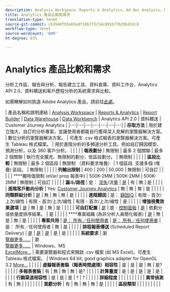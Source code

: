 ```yaml
---
description: Analysis Workspace、Reports & Analytics、Ad Hoc Analysis、Report Builder、Data Warehouse 和 Data Workbench 的系統要求與比較。
title: Analytics 產品比較和需求
translation-type: tm+mt
source-git-commit: cb3948f03e65edf18b7f3c54c891b77629b41dc0
workflow-type: tm+mt
source-wordcount: '609'
ht-degree: 83%

---
```



# Analytics 產品比較和需求

分析工作區、報告與分析、報告建立工具、資料倉庫、資料工作台、Analytics API 2.0、資料饋送和客戶歷程分析的系統需求與比較。

如需瞭解如何挑選 Adobe Analytics 產品，請前往[此處](/help/admin/c-analytics-product-comparison/which-analytics-tool.md)。

| 產品名稱和說明連結 | [Analysis Workspace](https://docs.adobe.com/content/help/zh-Hant/analytics/analyze/analysis-workspace/home.html) | [Reports &amp; Analytics](https://docs.adobe.com/content/help/zh-Hant/analytics/analyze/reports-analytics/getting-started.html) | [Report Builder](https://docs.adobe.com/content/help/zh-Hant/analytics/analyze/report-builder/home.html) | [Data Warehouse](https://docs.adobe.com/content/help/zh-Hant/analytics/export/data-warehouse/data-warehouse.html) | [Data Workbench](https://docs.adobe.com/content/help/en/data-workbench/using/home.html) | Analytics API 2.0 | 資料饋送 | Customer Journey Analytics |
|---|---|---|---|---|---|---|
| **存取方法** | 用於建立強大、自訂的分析專案，並讓使用者都能自行獲得深入見解的瀏覽器解決方案。 | 數位分析的瀏覽器解決方案。 | 可產生 .csv 格式報表的瀏覽器解決方案。可產生 Tableau 格式檔案。 | 用於進階分析的多頻道分析工具，例如自訂歸因模型、預測分析，以及 360 客戶分析。 |  |  |  |
| **報表劃分** | 無限制 | 最多 2 個關聯 | 最多 2 個關聯 | 執行完全擴充、無限制的劃分，依區段劃分。 | 無限制 |  |  |  |
| **區段比較** | 無限制 | 最多 2 個區段 | 無限制 （資料要求堆疊） | 1 個區段. 支援多個 (堆疊) 區段。 | 無限制 |  |  |  |
| **列輸出限制** | 400 | 200 | 50,000 | 無限制 | 可自訂 |  |  |  |
| ****&#x200B;獨特值限制 (eVar/ prop 報表中) | 500K-2MM | 500K-2MM | 500K-2MM | 無限制 | 可自訂 |  |  |  |
| **漏斗/路徑** | 是： [流失](https://docs.adobe.com/content/help/zh-Hant/analytics/analyze/analysis-workspace/visualizations/fallout/fallout-flow.html)/流[量](https://docs.adobe.com/content/help/zh-Hant/analytics/analyze/analysis-workspace/visualizations/flow/flow.html) | [是](https://docs.adobe.com/content/help/zh-Hant/analytics/analyze/reports-analytics/reports.html) | 有 | 無 | 是 |  |  |  |
| **進階客戶動向分析** | Yes: [Customer Journey Analytics](https://docs.adobe.com/content/help/zh-Hant/analytics-platform/using/cja-landing.html) | 無 | 無 | 無 | 是 |  |  |  |
| **同類群組分析** | [是](https://docs.adobe.com/content/help/zh-Hant/analytics/analyze/analysis-workspace/visualizations/cohort-table/cohort-analysis.html) | 無 | 無 | 無 | 是 |  |  |  |
| **進階歸因** | 是： [歸因IQ](https://docs.adobe.com/content/help/en/analytics/analyze/analysis-workspace/attribution-iq.html) | 有限 - 首次/上次/線性 | 有限 - 首次/上次/線性 | 有限 - 首次/上次/線性 | 是 |  |  |  |
| **增強視覺效果選項** | [是](https://docs.adobe.com/content/help/zh-Hant/analytics/analyze/analysis-workspace/visualizations/freeform-analysis-visualizations.html) | 無 | 是 | 無 | 是 |  |  |  |
| **可自訂配置** | [是](https://docs.adobe.com/content/help/zh-Hant/analytics/analyze/analysis-workspace/home.html) | 是 - [控制面板](https://docs.adobe.com/content/help/en/analytics/analyze/reports-analytics/dashboard.html) | [是](https://docs.adobe.com/content/help/zh-Hant/analytics/analyze/report-builder/layout/configure-the-custom-layout.html) | 依劃分或依量度排序結果。 | 是 |  |  |  |
| ****&#x200B;專案組織 (為非分析人員簡化報表) | [是](https://docs.adobe.com/content/help/zh-Hant/analytics/analyze/analysis-workspace/curate-share/curate.html) | 無 | 是 | 無 | 是 |  |  |  |
| **專案共用** | [是： 所有／任何使用者](https://docs.adobe.com/content/help/zh-Hant/analytics/analyze/analysis-workspace/curate-share/curate.html) | [是： 所有／任何使用者](https://docs.adobe.com/content/help/zh-Hant/analytics/analyze/reports-analytics/scheduling.html) | 是： 所有／任何使用者 | 無 | 是 |  |  |  |
| **排程報表傳送** (Scheduled Report Delivery) | [是](https://docs.adobe.com/content/help/zh-Hant/analytics/analyze/analysis-workspace/curate-share/schedule-projects.html) | [是](https://docs.adobe.com/content/help/zh-Hant/analytics/analyze/reports-analytics/scheduling.html) | [是](https://docs.adobe.com/content/help/zh-Hant/analytics/analyze/report-builder/t-schedule-a-data-request.html) | 是 | 是 |  |  |  |
| **系統要求** | 瀏<br>[覽器更多……](https://docs.adobe.com/content/help/zh-Hant/analytics/admin/sys-reqs.html) | 瀏<br>[覽器更多……](https://docs.adobe.com/content/help/zh-Hant/analytics/admin/sys-reqs.translate.html) | Windows、MS<br>[ExcelMore...](https://docs.adobe.com/content/help/zh-Hant/analytics/analyze/report-builder/report-builder-setup/system-requirements.html) | 需要瀏覽器和程式來開啟 .csv 檔案 (如 MS Excel)。可產生 Tableau 格式檔案。 | Windows 64 bit, good graphics adapter for OpenGL 3.2 [More...](https://docs.adobe.com/content/help/zh-Hant/data-workbench/using/install/c-data-workbench-client-install.html) |  |  |  |
| **虛擬報表套裝（報表時間處理）相容性** | 是 | 是 | 是 | 無 | 是? |  |  |  |
| **多報表套裝** | 有 | 無 | 無 | 無 | 是? |  |  |  |
| **計算量度** | 是 | 是 | 是 | 是 | 是 |  |  |  |
| **行銷渠道相容性** | 是 | 是 | 是 | ? | ? |  |  |  |
| **詳細程度** |  |  |  |  |  |  |  |  |
| **異常偵測** | 有 | 無 |  |  |  |  |  |  |
| **貢獻分析** | 有 | 無 | 無 | 無 | 是 |  |  |  |
| **區段類型** |  |  |  |  |  |  |  |  |